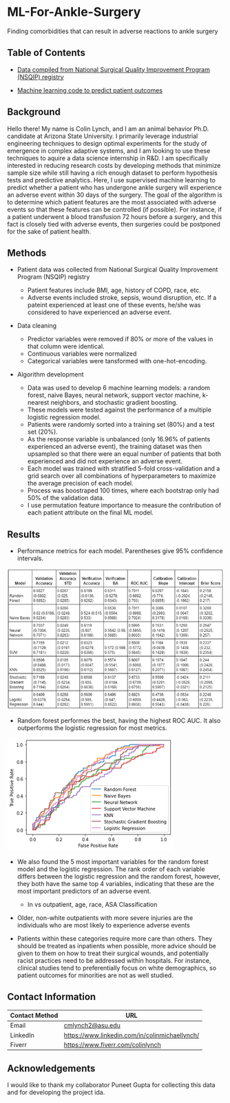 # ML-For-Ankle-Surgery
Finding comorbidities that can result in adverse reactions to ankle surgery

## Table of Contents

* [Data compiled from National Surgical Quality Improvement Program (NSQIP) registry](https://github.com/colinmichaellynch/ML-For-Ankle-Surgery/blob/main/CombinedDatasetAnkle.csv) 

* [Machine learning code to predict patient outcomes](https://github.com/colinmichaellynch/ML-For-Ankle-Surgery/blob/main/mlModlesAnkle2.py)

## Background

Hello there! My name is Colin Lynch, and I am an animal behavior Ph.D. candidate at Arizona State University. I primarily leverage industrial engineering techniques to design optimal experiments for the study of emergence in complex adaptive systems, and I am looking to use these techniques to aquire a data science internship in R&D. I am specifically interested in reducing research costs by developing methods that minimize sample size while still having a rich enough dataset to perform hypothesis tests and predictive analytics. Here, I use supervised machine learning to predict whether a patient who has undergone ankle surgery will experience an adverse event within 30 days of the surgery. The goal of the algorithm is to determine which patient features are the most associated with adverse events so that these features can be controlled (if possible). For instance, if a patient underwent a blood transfusion 72 hours before a surgery, and this fact is closely tied with adverse events, then surgeries could be postponed for the sake of patient health. 

## Methods

* Patient data was collected from National Surgical Quality Improvement Program (NSQIP) registry 
  - Patient features include BMI, age, history of COPD, race, etc. 
  - Adverse events included stroke, sepsis, wound disruption, etc. If a pateint experienced at least one of these events, he/she was considered to have experienced an adverse event. 
  
* Data cleaning 
  - Predictor variables were removed if 80% or more of the values in that column were identical. 
  - Continuous variables were normalized
  - Categorical variables were tansformed with one-hot-encoding. 
  
* Algorithm development
  - Data was used to develop 6 machine learning models: a random forest, naive Bayes, neural network, support vector machine, k-nearest neighbors, and stochastic gradient boosting.
  - These models were tested against the performance of a multiple logistic regression model. 
  - Patients were randomly sorted into a training set (80%) and a test set (20%).
  - As the response variable is unbalanced (only 16.96% of patients experienced an adverse event), the training dataset was then upsampled so that there were an equal number of patients that both experienced and did not experience an adverse event.
  - Each model was trained with stratified 5-fold cross-validation and a grid search over all combinations of hyperparameters to maximize the average precision of each model.
  - Process was boostraped 100 times, where each bootstrap only had 50% of the validation data. 
  - I use permutation feature importance to measure the contribution of each patient attribute on the final ML model. 
  
## Results 
  
* Performance metrics for each model. Parentheses give 95% confidence intervals. 

![](/Images/performanceTable.png)

* Random forest performes the best, having the highest ROC AUC. It also outperforms the logistic regression for most metrics. 

![](/Images/rocauc.png)

* We also found the 5 most important variables for the random forest model and the logistic regression. The rank order of each variable differs between the logistic regression and the random forest, however, they both have the same top 4 variables, indicating that these are the most important predictors of an adverse event.
  - In vs outpatient, age, race, ASA Classification 
  
 * Older, non-white outpatients with more severe injuries are the individuals who are most likely to experience adverse events
  - Patients within these categories require more care than others. They should be treated as inpatients when possible, more advice should be given to them on how to treat their surgical wounds, and potentially racist practices need to be addressed within hospitals. For instance, clinical studies tend to preferentially focus on white demographics, so patient outcomes for minorities are not as well studied. 

## Contact Information

| Contact Method | URL |
| --- | --- |
| Email | cmlynch2@asu.edu |
| LinkedIn | https://www.linkedin.com/in/colinmichaellynch/ |
| Fiverr | https://www.fiverr.com/colinlynch |

## Acknowledgements

I would like to thank my collaborator Puneet Gupta for collecting this data and for developing the project ida. 
